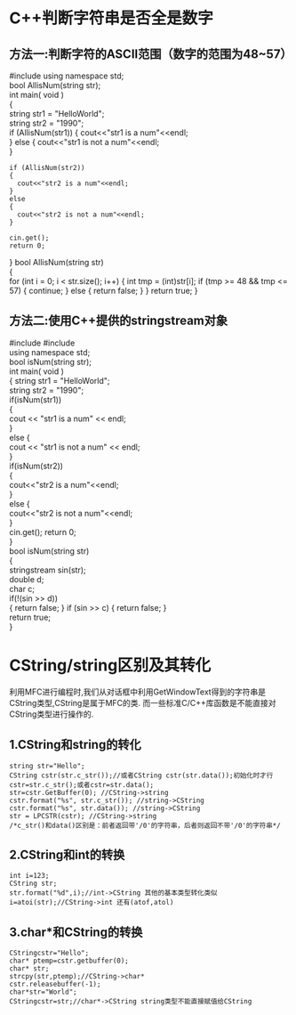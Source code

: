 # C++判断字符串是否全是数字
## 方法一:判断字符的ASCII范围（数字的范围为48~57）
 #include <iostream>
  using namespace std;  
  bool AllisNum(string str);   
  int main( void )  
  {  
    string str1 = "HelloWorld";  
    string str2 = "1990";  
    if (AllisNum(str1))
    {
      cout<<"str1 is a num"<<endl;  
    }
    else
    {
      cout<<"str1 is not a num"<<endl;  
    }

    if (AllisNum(str2))
    {
      cout<<"str2 is a num"<<endl;  
    }
    else
    {
      cout<<"str2 is not a num"<<endl;  
    }

    cin.get();
    return 0;  
  }
  bool AllisNum(string str)  
  {  
    for (int i = 0; i < str.size(); i++)
    {
         int tmp = (int)str[i];
         if (tmp >= 48 && tmp <= 57)
         {
             continue;
         }
         else
         {
             return false;
         }
     } 
     return true;
 }
## 方法二:使用C++提供的stringstream对象
  #include <iostream>
  #include <sstream>  
  using namespace std;   
  bool isNum(string str);   
  int main( void )  
  {
     string str1 = "HelloWorld";  
     string str2 = "1990";  
     if(isNum(str1))  
     {  
         cout << "str1 is a num" << endl;  
     }  
     else
     {  
         cout << "str1 is not a num" << endl;   
     }  
     if(isNum(str2))  
     {  
         cout<<"str2 is a num"<<endl;  
     }  
     else
     {  
         cout<<"str2 is not a num"<<endl;   
     }   
     cin.get();
     return 0;  
 }   
 bool isNum(string str)  
 {  
     stringstream sin(str);  
     double d;  
     char c;  
     if(!(sin >> d))  
     {
         return false;
     }
     if (sin >> c) 
     {
         return false;
     }  
     return true;  
 }
# CString/string区别及其转化
 利用MFC进行编程时,我们从对话框中利用GetWindowText得到的字符串是CString类型,CString是属于MFC的类.
 而一些标准C/C++库函数是不能直接对CString类型进行操作的.
 ## 1.CString和string的转化
    string str="Hello";
    CString cstr(str.c_str());//或者CString cstr(str.data());初始化时才行
    cstr=str.c_str();或者cstr=str.data();
    str=cstr.GetBuffer(0); //CString->string
    cstr.format("%s", str.c_str()); //string->CString
    cstr.format("%s", str.data()); //string->CString
    str = LPCSTR(cstr); //CString->string
    /*c_str()和data()区别是：前者返回带'/0'的字符串，后者则返回不带'/0'的字符串*/
 ## 2.CString和int的转换
    int i=123;
    CString str;
    str.format("%d",i);//int->CString 其他的基本类型转化类似
    i=atoi(str);//CString->int 还有(atof,atol)
 ## 3.char*和CString的转换
    CStringcstr="Hello";
    char* ptemp=cstr.getbuffer(0);
    char* str;
    strcpy(str,ptemp);//CString->char*
    cstr.releasebuffer(-1);
    char*str="World";
    CStringcstr=str;//char*->CString string类型不能直接赋值给CString
